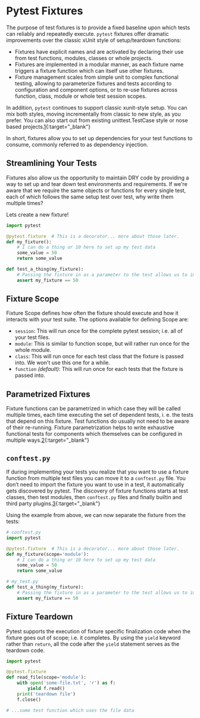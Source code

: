 # Pytest Fixtures
The purpose of test fixtures is to provide a fixed baseline upon which tests can reliably and repeatedly execute. `pytest` fixtures offer dramatic improvements over the classic xUnit style of setup/teardown functions:

- Fixtures have explicit names and are activated by declaring their use from test functions, modules, classes or whole projects.
- Fixtures are implemented in a modular manner, as each fixture name triggers a fixture function which can itself use other fixtures.
- Fixture management scales from simple unit to complex functional testing, allowing to parameterize fixtures and tests according to configuration and component options, or to re-use fixtures across function, class, module or whole test session scopes.

In addition, `pytest` continues to support classic xunit-style setup. You can mix both styles, moving incrementally from classic to new style, as you prefer. You can also start out from existing unittest.TestCase style or nose based projects.[1](https://docs.pytest.org/en/latest/fixture.html#pytest-fixtures-explicit-modular-scalable){:target="_blank"}

In short, fixtures allow you to set up dependencies for your test functions to consume, commonly referred to as dependency injection.

## Streamlining Your Tests
Fixtures also allow us the opportunity to maintain DRY code by providing a way to set up and tear down test environments and requirements. If we're aware that we require the same objects or functions for every single test, each of which follows the same setup test over test, why write them multiple times?

Lets create a new fixture!
```python
import pytest

@pytest.fixture  # This is a decorator... more about those later.
def my_fixture():
    # I can do a thing or 10 here to set up my test data
    some_value = 50
    return some_value

def test_a_thing(my_fixture):
    # Passing the fixture in as a parameter to the test allows us to immediately run assertions on that expected return value
    assert my_fixture == 50
```

## Fixture Scope
Fixture Scope defines how often the fixture should execute and how it interacts with your test suite. The options available for defining Scope are:
- `session`: This will run once for the complete pytest session; i.e. all of your test files.
- `module`: This is similar to function scope, but will rather run once for the whole module.
- `class`: This will run once for each test class that the fixture is passed into. We won't use this one for a while.
- `function` _(default)_: This will run once for each tests that the fixture is passed into.

## Parametrized Fixtures
Fixture functions can be parametrized in which case they will be called multiple times, each time executing the set of dependent tests, i. e. the tests that depend on this fixture. Test functions do usually not need to be aware of their re-running. Fixture parametrization helps to write exhaustive functional tests for components which themselves can be configured in multiple ways.[2](https://docs.pytest.org/en/latest/fixture.html#parametrizing-fixtures){:target="_blank"}

## `conftest.py`
If during implementing your tests you realize that you want to use a fixture function from multiple test files you can move it to a `conftest.py` file. You don’t need to import the fixture you want to use in a test, it automatically gets discovered by pytest. The discovery of fixture functions starts at test classes, then test modules, then `conftest.py` files and finally builtin and third party plugins.[3](https://docs.pytest.org/en/latest/fixture.html#conftest-py-sharing-fixture-functions){:target="_blank"}

Using the example from above, we can now separate the fixture from the tests:
```python
# conftest.py
import pytest

@pytest.fixture  # This is a decorator... more about those later.
def my_fixture(scope='module'):
    # I can do a thing or 10 here to set up my test data
    some_value = 50
    return some_value
```
```python
# my_test.py
def test_a_thing(my_fixture):
    # Passing the fixture in as a parameter to the test allows us to immediately run assertions on that expected return value
    assert my_fixture == 50
```

## Fixture Teardown
Pytest supports the execution of fixture specific finalization code when the fixture goes out of scope; i.e. it completes. By using the `yield` keyword rather than `return`, all the code after the `yield` statement serves as the teardown code.
```python
import pytest

@pytest.fixture
def read_file(scope='module'):
    with open('some-file.txt', 'r') as f:
        yield f.read()
    print('teardown file')
    f.close()

# ...some test function which uses the file data
```